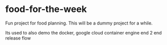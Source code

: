 # food-for-the-week

Fun project for food planning. This will be a dummy project for a while.

Its used to also demo the docker, google cloud container engine end 2 end release flow
